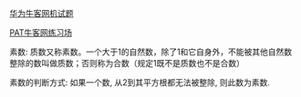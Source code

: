 [华为牛客网机试题](https://www.nowcoder.com/exam/oj/ta?tpId=37)

[PAT牛客网练习场](https://www.nowcoder.com/pat)



素数: 质数又称素数。一个大于1的自然数，除了1和它自身外，不能被其他自然数整除的数叫做质数；否则称为合数（规定1既不是质数也不是合数）

素数的判断方式: 如果一个数, 从2到其平方根都无法被整除, 则此数为素数.

